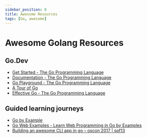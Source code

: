 ```yaml
---
sidebar_position: 0
title: Awesome Resources
tags: [Go, awesome]
---
```


Awesome Golang Resources
========================

Go.Dev
------

-   [Get Started - The Go Programming Language](https://go.dev/learn/)
-   [Documentation - The Go Programming Language](https://go.dev/doc/)
-   [Go Playground - The Go Programming Language](https://go.dev/play/)
-   [A Tour of Go](https://go.dev/tour/)
-   [Effective Go - The Go Programming Language](https://go.dev/doc/effective_go)

Guided learning journeys
------------------------

-   [Go by Example](https://gobyexample.com/)
-   [Go Web Examples - Learn Web Programming in Go by Examples](https://gowebexamples.com/)
-   [Building an awesome CLI app in go – oscon 2017 | spf13](https://spf13.com/presentation/building-an-awesome-cli-app-in-go-oscon/)
